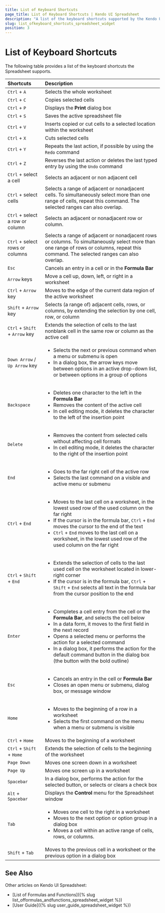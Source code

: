 ```yaml
---
title: List of Keyboard Shortcuts
page_title: List of Keyboard Shortcuts | Kendo UI Spreadsheet
description: "A list of the keyboard shortcuts supported by the Kendo UI Spreadsheet widget."
slug: list_ofkeyboard_shortcuts_spreadsheet_widget
position: 3
---
```


# List of Keyboard Shortcuts

The following table provides a list of the keyboard shortcuts the Spreadsheet supports.

| Shortcuts										               | Description				                                |
| :--- 												               | :---						                                    |
| `Ctrl` + `A`				                       | Selects the whole worksheet								        |
| `Ctrl` + `C`				                       | Copies selected cells    						        	    |
| `Ctrl` + `P`                               | Displays the **Print** dialog box                  |
| `Ctrl` + `S`                               | Saves the active spreadsheet file                  |
| `Ctrl` + `V`				                       | Inserts copied or cut cells to a selected location within the worksheet |
| `Ctrl` + `X`				                       | Cuts selected cells										            |
| `Ctrl` + `Y` 				                       | Repeats the last action, if possible by using the `Redo` command |  
| `Ctrl` + `Z` 		                           | Reverses the last action or deletes the last typed entry by using the `Undo` command |
| `Ctrl` + select a cell                     | Selects an adjacent or non adjacent cell |
| `Ctrl` + select cells                      | Selects a range of adjacent or nonadjacent cells. To simultaneously select more than one range of cells, repeat this command. The selected ranges can also overlap. |
| `Ctrl` + select a row or column 	         | Selects an adjacent or nonadjacent row or column.  |  
| `Ctrl` + select rows or columns            | Selects a range of adjacent or nonadjacent rows or columns. To simultaneously select more than one range of rows or columns, repeat this command. The selected ranges can also overlap. |
| `Esc`						                           | Cancels an entry in a cell or in the **Formula Bar**         |
| `Arrow` keys                               | Move a cell up, down, left, or right in a worksheet          |
| `Ctrl` + `Arrow` key                       | Moves to the edge of the current data region of the active worksheet |
| `Shift` + `Arrow` key 	                   | Selects (a range of) adjacent cells, rows, or columns, by extending the selection by one cell, row, or column |
| `Ctrl` + `Shift` + `Arrow` key             | Extends the selection of cells to the last nonblank cell in the same row or column as the active cell |
| `Down Arrow` / `Up Arrow` key              | <ul><li>Selects the next or previous command when a menu or submenu is open</li> <li>In a dialog box, the arrow keys move between options in an active drop-down list, or between options in a group of options</li></ul> |
| `Backspace`                                | <ul><li>Deletes one character to the left in the **Formula Bar**</li> <li>Removes the content of the active cell</li> <li>In cell editing mode, it deletes the character to the left of the insertion point</li></ul> |
| `Delete`                                   | <ul><li>Removes the content from selected cells without affecting cell formats</li> <li>In cell editing mode, it deletes the character to the right of the insertion point</li></ul> |
| `End`                                      | <ul><li>Goes to the far right cell of the active row</li> <li>Selects the last command on a visible and active menu or submenu</li></ul>
| `Ctrl` + `End`                             | <ul><li>Moves to the last cell on a worksheet, in the lowest used row of the used column on the far right</li> <li>If the cursor is in the formula bar, `Ctrl` + `End` moves the cursor to the end of the text</li> <li>`Ctrl` + `End` moves to the last cell on a worksheet, in the lowest used row of the used column on the far right</li></ul> |
| `Ctrl` + `Shift` + `End`                   | <ul><li>Extends the selection of cells to the last used cell on the worksheet located in lower-right corner</li> <li>If the cursor is in the formula bar, `Ctrl` + `Shift` + `End` selects all text in the formula bar from the cursor position to the end</li></ul> |
| `Enter`                                    | <ul><li>Completes a cell entry from the cell or the **Formula Bar**, and selects the cell below</li> <li>In a data form, it moves to the first field in the next record</li> <li>Opens a selected menu or performs the action for a selected command</li> <li>In a dialog box, it performs the action for the default command button in the dialog box (the button with the bold outline)</li></ul> |
| `Esc`                                      | <ul><li>Cancels an entry in the cell or **Formula Bar**</li> <li>Closes an open menu or submenu, dialog box, or message window</li></ul> |
| `Home`                                     | <ul><li>Moves to the beginning of a row in a worksheet</li> <li>Selects the first command on the menu when a menu or submenu is visible</li></ul> |
| `Ctrl` + `Home`                            | Moves to the beginning of a worksheet                        |
| `Ctrl` + `Shift` + `Home`                  | Extends the selection of cells to the beginning of the worksheet |
| `Page Down`                                | Moves one screen down in a worksheet                         |
| `Page Up`                                  | Moves one screen up in a worksheet                           |
| `Spacebar`                                 | In a dialog box, performs the action for the selected button, or selects or clears a check box |
| `Alt` + `Spacebar`                         | Displays the **Control** menu for the Spreadsheet window     |
| `Tab`                                      | <ul><li>Moves one cell to the right in a worksheet</li> <li>Moves to the next option or option group in a dialog box</li> <li>Moves a cell within an active range of cells, rows, or columns.</li></ul> |
| `Shift` + `Tab`                            | Moves to the previous cell in a worksheet or the previous option in a dialog box |

## See Also

Other articles on Kendo UI Spreadsheet:

* [List of Formulas and Functions]({% slug list_offormulas_andfunctions_spreadsheet_widget %})
* [User Guide]({% slug user_guide_spreadsheet_widget %})
